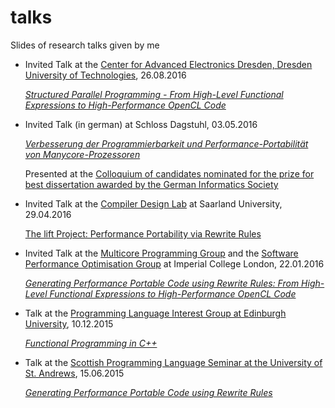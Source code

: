 # talks
Slides of research talks given by me

- Invited Talk at the [Center for Advanced Electronics Dresden, Dresden University of Technologies](https://www.cfaed.tu-dresden.de/), 26.08.2016

  [*Structured Parallel Programming - From High-Level Functional Expressions to High-Performance OpenCL Code*](https://github.com/michel-steuwer/talks/blob/master/Dresden2016.pdf)
  
- Invited Talk (in german) at Schloss Dagstuhl, 03.05.2016

  [*Verbesserung der Programmierbarkeit und Performance-Portabilität von Manycore-Prozessoren*](https://github.com/michel-steuwer/talks/blob/master/Dagstuhl2016.pdf)
  
  Presented at the [Colloquium of candidates nominated for the prize for best dissertation awarded by the German Informatics Society](https://www.dagstuhl.de/en/program/calendar/evhp/?semnr=16183)
  
- Invited Talk at the [Compiler Design Lab](http://compilers.cs.uni-saarland.de/) at Saarland University, 29.04.2016

  [The lift Project: Performance Portability via Rewrite Rules](https://github.com/michel-steuwer/talks/blob/master/Saarland2016.pdf)
  
- Invited Talk at the [Multicore Programming Group](http://multicore.doc.ic.ac.uk/) and the [Software Performance Optimisation Group](https://spo.doc.ic.ac.uk) at Imperial College London, 22.01.2016

  [*Generating Performance Portable Code using Rewrite Rules: From High-Level Functional Expressions to High-Performance OpenCL Code*](https://github.com/michel-steuwer/talks/blob/master/ICL2016.pdf)
  
- Talk at the [Programming Language Interest Group at Edinburgh University](https://www.wiki.ed.ac.uk/display/prolan/Programming+Languages+Interest+Group), 10.12.2015

  [*Functional Programming in C++*](https://github.com/michel-steuwer/talks/blob/master/PLInG2015.pdf)
  
- Talk at the [Scottish Programming Language Seminar at the University of St. Andrews](https://ff32.host.cs.st-andrews.ac.uk/spls/), 15.06.2015

  [*Generating Performance Portable Code using Rewrite Rules*](https://github.com/michel-steuwer/talks/blob/master/SPLS2015.pdf)
